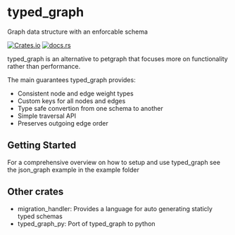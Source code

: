 # typed_graph
Graph data structure with an enforcable schema

[![Crates.io](https://img.shields.io/crates/v/typed_graph.svg)](https://crates.io/crates/typed_graph)
[![docs.rs](https://img.shields.io/docsrs/typed_graph.svg)](https://docs.rs/petgraph/latest/typed_graph/)

typed_graph is an alternative to petgraph that focuses more on functionality rather than performance.

The main guarantees typed_graph provides:
 - Consistent node and edge weight types
 - Custom keys for all nodes and edges
 - Type safe convertion from one schema to another
 - Simple traversal API
 - Preserves outgoing edge order 

## Getting Started
For a comprehensive overview on how to setup and use typed_graph see the json_graph example in the example folder

## Other crates 
 - migration_handler: Provides a language for auto generating staticly typed schemas
 - typed_graph_py: Port of typed_graph to python
